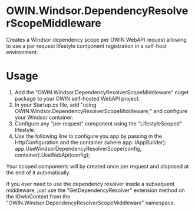 # OWIN.Windsor.DependencyResolverScopeMiddleware
Creates a Windsor dependency scope per OWIN WebAPI request allowing to use a per request lifestyle component registration in a self-host environment.

# Usage

1.  Add the "OWIN.Windsor.DependencyResolverScopeMiddleware" nuget package to your OWIN self-hosted WebAPI project.
2.  In your Startup.cs file, add "using OWIN.Windsor.DependencyResolverScopeMiddleware;" and configure your Windsor container.
3.  Configure any "per request" component using the "LifestyleScoped" lifestyle.
4.  Use the following line to configure you app by passing in the HttpConfiguration and the container (where app: IAppBuilder): app.UseWindsorDependencyResolverScope(config, container).UseWebApi(config);


Your scoped components will by created once per request and disposed at the end of it automatically.

If you ever need to use the dependency resolver inside a subsequent middleware, just use the "GetDependencyResolver" extension method on the IOwinContext from the "OWIN.Windsor.DependencyResolverScopeMiddleware" namespace.

